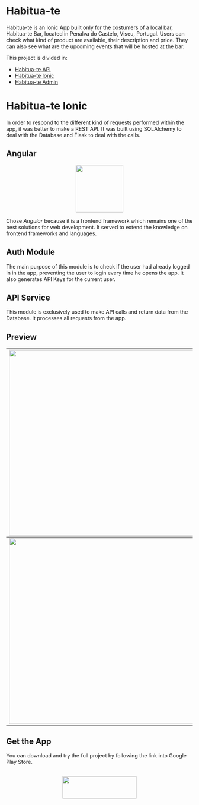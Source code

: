 # Habitua-te

Habitua-te is an Ionic App built only for the costumers of a local bar, Habitua-te Bar, located in Penalva do Castelo, Viseu, Portugal. Users can check what kind of product are available, their description and price. They can also see what are the upcoming events that will be hosted at the bar.

This project is divided in:

* [Habitua-te API](https://www.github.com/paulogil93/habitua-te-api)
* [Habitua-te Ionic](https://www.github.com/paulogil93/habitua-te-ionic)
* [Habitua-te Admin](https://www.github.com/paulogil93/habitua-te-admin)



# Habitua-te Ionic

In order to respond to the different kind of requests performed within the app, it was better to make a REST API. It was built using SQLAlchemy to deal with the Database and Flask to deal with the calls.

## Angular  

<p align="center">
	<img src="https://pluralsight2.imgix.net/paths/images/angular-14a0f6532f.png" width=128 height=128/>
</p>

Chose _Angular_ because it is a frontend framework which remains one of the best solutions for web development. It served to extend the knowledge on frontend frameworks and languages.

## Auth Module

The main purpose of this module is to check if the user had already logged in in the app, preventing the user to login every time he opens the app. It also generates API Keys for the current user.

## API Service

This module is exclusively used to make API calls and return data from the Database. It processes all requests from the app.

## Preview



|<img src="https://i.imgur.com/OLz0njk.jpg" width=500/>|<img src="https://i.imgur.com/vIs7Ozq.jpg" width=500/>|<img src="https://i.imgur.com/81YtYMY.jpg" width=500/>|<img src="https://i.imgur.com/eG1dnNb.jpg" width=500/>|
|:-------------------:|:-------------------:|:-------------------:|:-------------------:|
|<img src="https://i.imgur.com/OLz0njk.jpg" width=500/>|<img src="https://i.imgur.com/OLz0njk.jpg" width=500/>|<img src="https://i.imgur.com/OLz0njk.jpg" width=500/>|<img src="https://i.imgur.com/OLz0njk.jpg" width=500/>|



## Get the App

You can download and try the full project by following the link into Google Play Store.
<br>
<br>
<p align="center">
	<a href="https://play.google.com/store/apps/details?id=com.paulogil.habitua_te">
		<img src="https://lh3.googleusercontent.com/1hJj6Aw2k6cEyFu10xdj5riLo0wBGFKE5XnbGaymhgo1z8Tsr8EpfJr2jbQFRxDONvwk6lak-62F2Fx7-_jp-ykJKA=w1000" width=200 height=60>
	</a>
</p>
